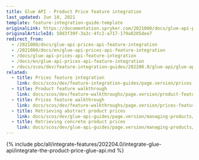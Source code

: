 ```yaml
---
title: Glue API - Product Price feature integration
last_updated: Jun 18, 2021
template: feature-integration-guide-template
originalLink: https://documentation.spryker.com/2021080/docs/glue-api-prices-api-feature-integration
originalArticleId: 50d3f39f-3a3c-4fc2-a717-179a0205dee7
redirect_from:
  - /2021080/docs/glue-api-prices-api-feature-integration
  - /2021080/docs/en/glue-api-prices-api-feature-integration
  - /docs/glue-api-prices-api-feature-integration
  - /docs/en/glue-api-prices-api-feature-integration
  - /docs/scos/dev/feature-integration-guides/202200.0/glue-api/glue-api-product-price-feature-integration.html
related:
  - title: Prices feature integration
    link: docs/scos/dev/feature-integration-guides/page.version/prices-feature-integration.html
  - title: Product feature walkthrough
    link: docs/scos/dev/feature-walkthroughs/page.version/product-feature-walkthrough.html
  - title: Prices feature walkthrough
    link: docs/scos/dev/feature-walkthroughs/page.version/prices-feature-walkthrough/prices-feature-walkthrough.html
  - title: Retrieving abstract product prices
    link: docs/scos/dev/glue-api-guides/page.version/managing-products/abstract-products/retrieving-abstract-product-prices.html
  - title: Retrieving concrete product prices
    link: docs/scos/dev/glue-api-guides/page.version/managing-products/concrete-products/retrieving-concrete-product-prices.html
---
```


{% include pbc/all/integrate-features/202204.0/integrate-glue-api/integrate-the-product-price-glue-api.md %} <!-- To edit, see /_includes/pbc/all/integrate-features/202204.0/integrate-glue-api/integrate-the-product-price-glue-api.md -->
